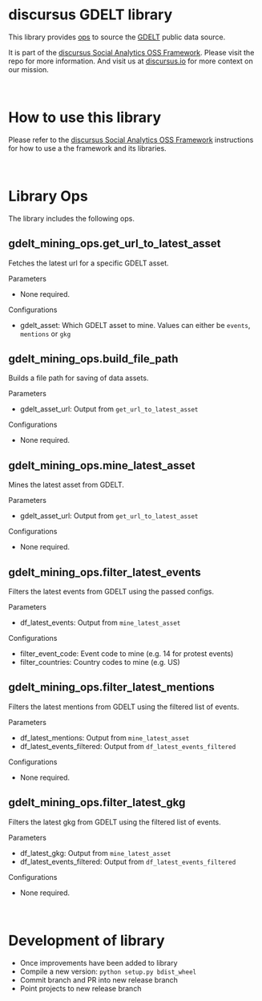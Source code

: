 # discursus GDELT library
This library provides [ops](https://docs.dagster.io/concepts/ops-jobs-graphs/ops) to source the [GDELT](https://www.gdeltproject.org/) public data source.

It is part of the [discursus Social Analytics OSS Framework](https://github.com/discursus-io/discursus_core). Please visit the repo for more information. And visit us at [discursus.io](https://www.discursus.io) for more context on our mission.

&nbsp;

# How to use this library
Please refer to the [discursus Social Analytics OSS Framework](https://github.com/discursus-io/discursus_core) instructions for how to use a the framework and its libraries.

&nbsp;

# Library Ops
The library includes the following ops.

## gdelt_mining_ops.get_url_to_latest_asset
Fetches the latest url for a specific GDELT asset.

Parameters
- None required.

Configurations
- gdelt_asset: Which GDELT asset to mine. Values can either be `events`, `mentions` or `gkg`

## gdelt_mining_ops.build_file_path
Builds a file path for saving of data assets.

Parameters
- gdelt_asset_url: Output from `get_url_to_latest_asset`

Configurations
- None required.

## gdelt_mining_ops.mine_latest_asset
Mines the latest asset from GDELT.

Parameters
- gdelt_asset_url: Output from `get_url_to_latest_asset`

Configurations
- None required.

## gdelt_mining_ops.filter_latest_events
Filters the latest events from GDELT using the passed configs.

Parameters
- df_latest_events: Output from `mine_latest_asset`

Configurations
- filter_event_code: Event code to mine (e.g. 14 for protest events)
- filter_countries: Country codes to mine (e.g. US)

## gdelt_mining_ops.filter_latest_mentions
Filters the latest mentions from GDELT using the filtered list of events.

Parameters
- df_latest_mentions: Output from `mine_latest_asset`
- df_latest_events_filtered: Output from `df_latest_events_filtered`

Configurations
- None required.

## gdelt_mining_ops.filter_latest_gkg
Filters the latest gkg from GDELT using the filtered list of events.

Parameters
- df_latest_gkg: Output from `mine_latest_asset`
- df_latest_events_filtered: Output from `df_latest_events_filtered`

Configurations
- None required.

&nbsp;

# Development of library
- Once improvements have been added to library
- Compile a new version: `python setup.py bdist_wheel`
- Commit branch and PR into new release branch
- Point projects to new release branch